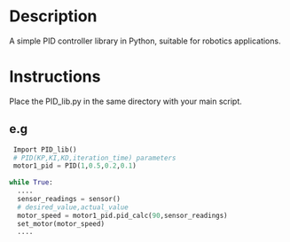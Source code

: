 # Description
A simple PID controller library in Python, suitable for robotics applications. 

Instructions
===
Place the PID_lib.py in the same directory with your main script.
## e.g
```python
 Import PID_lib()
 # PID(KP,KI,KD,iteration_time) parameters
 motor1_pid = PID(1,0.5,0.2,0.1)
 
while True:
  .... 
  sensor_readings = sensor()
  # desired_value,actual_value
  motor_speed = motor1_pid.pid_calc(90,sensor_readings)
  set_motor(motor_speed)
  ....
```
